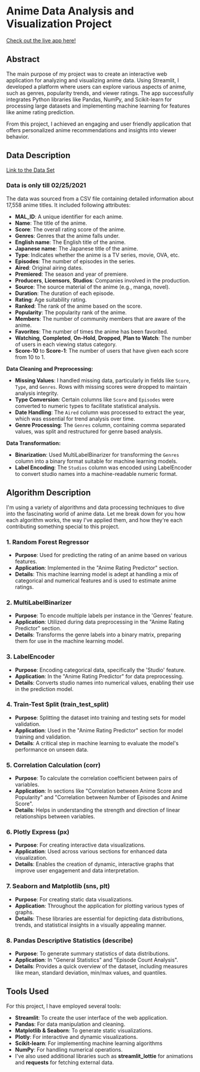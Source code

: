 # Anime Data Analysis and Visualization Project

[Check out the live app here!](https://navdeeps-eda-app.streamlit.app/)

## Abstract
The main purpose of my project was to create an interactive web application for analyzing and visualizing anime data. Using Streamlit, I developed a platform where users can explore various aspects of anime, such as genres, popularity trends, and viewer ratings. The app successfully integrates Python libraries like Pandas, NumPy, and Scikit-learn for processing large datasets and implementing machine learning for features like anime rating prediction.

From this project, I achieved an engaging and user friendly application that offers personalized anime recommendations and insights into viewer behavior.

## Data Description

[Link to the Data Set](https://www.kaggle.com/datasets/hernan4444/anime-recommendation-database-2020?select=anime.csv)

### Data is only till 02/25/2021

The data was sourced from a CSV file containing detailed information about 17,558 anime titles. It included following attributes:

- **MAL_ID**: A unique identifier for each anime.
- **Name**: The title of the anime.
- **Score**: The overall rating score of the anime.
- **Genres**: Genres that the anime falls under.
- **English name**: The English title of the anime.
- **Japanese name**: The Japanese title of the anime.
- **Type**: Indicates whether the anime is a TV series, movie, OVA, etc.
- **Episodes**: The number of episodes in the series.
- **Aired**: Original airing dates.
- **Premiered**: The season and year of premiere.
- **Producers**, **Licensors**, **Studios**: Companies involved in the production.
- **Source**: The source material of the anime (e.g., manga, novel).
- **Duration**: The duration of each episode.
- **Rating**: Age suitability rating.
- **Ranked**: The rank of the anime based on the score.
- **Popularity**: The popularity rank of the anime.
- **Members**: The number of community members that are aware of the anime.
- **Favorites**: The number of times the anime has been favorited.
- **Watching**, **Completed**, **On-Hold**, **Dropped**, **Plan to Watch**: The number of users in each viewing status category.
- **Score-10** to **Score-1**: The number of users that have given each score from 10 to 1.

**Data Cleaning and Preprocessing:**

   - **Missing Values**: I handled missing data, particularly in fields like `Score`, `Type`, and `Genres`. Rows with missing scores were dropped to maintain analysis integrity.
   - **Type Conversion**: Certain columns like `Score` and `Episodes` were converted to numeric types to facilitate statistical analysis.
   - **Date Handling**: The `Aired` column was processed to extract the year, which was essential for trend analysis over time.
   - **Genre Processing**: The `Genres` column, containing comma separated values, was split and restructured for genre based analysis.

**Data Transformation:**

   - **Binarization**: Used MultiLabelBinarizer for transforming the `Genres` column into a binary format suitable for machine learning models.
   - **Label Encoding**: The `Studios` column was encoded using LabelEncoder to convert studio names into a machine-readable numeric format.


## Algorithm Description

I'm using a variety of algorithms and data processing techniques to dive into the fascinating world of anime data. Let me break down for you how each algorithm works, the way I've applied them, and how they're each contributing something special to this project.

### 1. Random Forest Regressor
- **Purpose**: Used for predicting the rating of an anime based on various features.
- **Application**: Implemented in the "Anime Rating Predictor" section.
- **Details**: This machine learning model is adept at handling a mix of categorical and numerical features and is used to estimate anime ratings.

### 2. MultiLabelBinarizer
- **Purpose**: To encode multiple labels per instance in the 'Genres' feature.
- **Application**: Utilized during data preprocessing in the "Anime Rating Predictor" section.
- **Details**: Transforms the genre labels into a binary matrix, preparing them for use in the machine learning model.

### 3. LabelEncoder
- **Purpose**: Encoding categorical data, specifically the 'Studio' feature.
- **Application**: In the "Anime Rating Predictor" for data preprocessing.
- **Details**: Converts studio names into numerical values, enabling their use in the prediction model.

### 4. Train-Test Split (train_test_split)
- **Purpose**: Splitting the dataset into training and testing sets for model validation.
- **Application**: Used in the "Anime Rating Predictor" section for model training and validation.
- **Details**: A critical step in machine learning to evaluate the model's performance on unseen data.

### 5. Correlation Calculation (corr)
- **Purpose**: To calculate the correlation coefficient between pairs of variables.
- **Application**: In sections like "Correlation between Anime Score and Popularity" and "Correlation between Number of Episodes and Anime Score".
- **Details**: Helps in understanding the strength and direction of linear relationships between variables.

### 6. Plotly Express (px)
- **Purpose**: For creating interactive data visualizations.
- **Application**: Used across various sections for enhanced data visualization.
- **Details**: Enables the creation of dynamic, interactive graphs that improve user engagement and data interpretation.

### 7. Seaborn and Matplotlib (sns, plt)
- **Purpose**: For creating static data visualizations.
- **Application**: Throughout the application for plotting various types of graphs.
- **Details**: These libraries are essential for depicting data distributions, trends, and statistical insights in a visually appealing manner.

### 8. Pandas Descriptive Statistics (describe)
- **Purpose**: To generate summary statistics of data distributions.
- **Application**: In "General Statistics" and "Episode Count Analysis".
- **Details**: Provides a quick overview of the dataset, including measures like mean, standard deviation, min/max values, and quantiles.


## Tools Used
For this project, I have employed several tools:
- **Streamlit**: To create the user interface of the web application.
- **Pandas**: For data manipulation and cleaning.
- **Matplotlib & Seaborn**: To generate static visualizations.
- **Plotly**: For interactive and dynamic visualizations.
- **Scikit-learn**: For implementing machine learning algorithms
- **NumPy**: For handling numerical operations.
- I've also used additional libraries such as **streamlit_lottie** for animations and **requests** for fetching external data.


